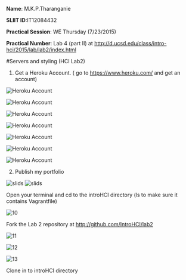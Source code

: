 **Name**: M.K.P.Tharanganie
 
 **SLIIT ID**:IT12084432
 
 **Practical Session**: WE Thursday (7/23/2015)
 
 **Practical Number**: Lab 4 (part II)  at http://d.ucsd.edu/class/intro-hci/2015/lab/lab2/index.html


#Servers and styling (HCI Lab2)

1.	Get a Heroku Account.  ( go to https://www.heroku.com/ and get an account)

![ Heroku Account]( http://i57.tinypic.com/28gw9jp.jpg)

![ Heroku Account]( http://i59.tinypic.com/256v11j.jpg)

![ Heroku Account]( http://i58.tinypic.com/2ibm5bm.jpg)

![ Heroku Account]( http://i62.tinypic.com/wt7ioi.jpg)

![ Heroku Account](http://i58.tinypic.com/2hofi9e.jpg)

![ Heroku Account](http://i62.tinypic.com/2v847ec.jpg)

![ Heroku Account](http://i59.tinypic.com/2lt623a.jpg)


2.	Publish my portfolio

![slids](http://i59.tinypic.com/2sae6ib.jpg)
![slids](http://i58.tinypic.com/2njlfsh.jpg)

Open your terminal and cd to the introHCI directory
(ls to make sure it contains Vagrantfile)

![10](http://i58.tinypic.com/4l53ex.jpg)

Fork the Lab 2 repository at   http://github.com/IntroHCI/lab2

![11](http://i61.tinypic.com/28s1vfn.jpg)

![12](http://i59.tinypic.com/ob04mu.jpg)

![13](http://i59.tinypic.com/1247xuh.jpg)

Clone in to introHCI directory




